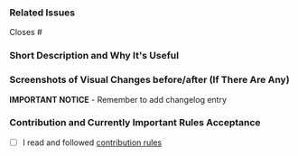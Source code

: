 ### Related Issues
<!--  Put related issue number which this PR is closing. For example #123 -->

Closes #

### Short Description and Why It's Useful
<!-- Describe in a few words what is this Pull Request changing and why it's useful -->


### Screenshots of Visual Changes before/after (If There Are Any)
<!-- If you made any changes in the UI layer, please provide before/after screenshots -->


**IMPORTANT NOTICE** - Remember to add changelog entry


### Contribution and Currently Important Rules Acceptance
<!-- Please get familiar with following info -->

- [ ] I read and followed [contribution rules](https://github.com/hotwax/import#contribution-guideline)